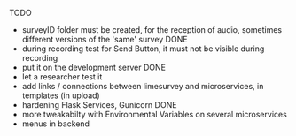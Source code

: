 TODO

- surveyID folder must be created, for the reception of audio, sometimes different versions of the 'same' survey DONE
- during recording test for Send Button, it must not be visible during recording
- put it on the development server DONE
- let a researcher test it
- add links / connections between limesurvey and microservices, in templates (in upload)
- hardening Flask Services, Gunicorn DONE
- more tweakabilty with Environmental Variables on several microservices
- menus in backend
